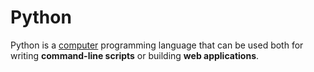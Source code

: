 # Python
Python is a [computer](computer) programming language that can be used both for writing **command-line scripts** or building **web applications**.